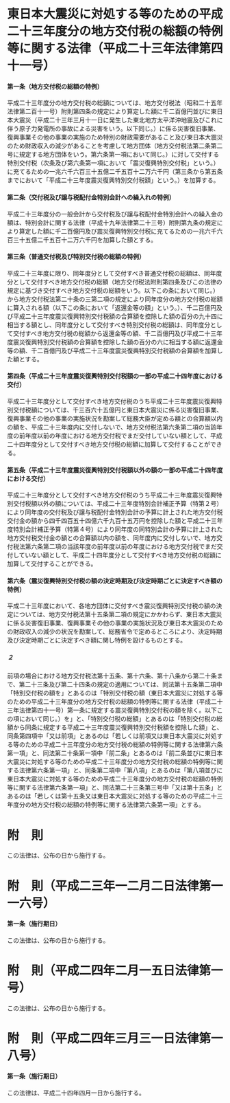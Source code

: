 # 東日本大震災に対処する等のための平成二十三年度分の地方交付税の総額の特例等に関する法律（平成二十三年法律第四十一号）
#### 第一条（地方交付税の総額の特例）
平成二十三年度分の地方交付税の総額については、地方交付税法（昭和二十五年法律第二百十一号）附則第四条の規定により算定した額に千二百億円並びに東日本大震災（平成二十三年三月十一日に発生した東北地方太平洋沖地震及びこれに伴う原子力発電所の事故による災害をいう。以下同じ。）に係る災害復旧事業、復興事業その他の事業の実施のため特別の財政需要があること及び東日本大震災のため財政収入の減少があることを考慮して地方団体（地方交付税法第二条第二号に規定する地方団体をいう。第六条第一項において同じ。）に対して交付する特別交付税（次条及び第六条第一項において「震災復興特別交付税」という。）に充てるための一兆六千六百三十五億二千五百十二万六千円（第三条から第五条までにおいて「平成二十三年度震災復興特別交付税額」という。）を加算する。
#### 第二条（交付税及び譲与税配付金特別会計への繰入れの特例）
平成二十三年度分の一般会計から交付税及び譲与税配付金特別会計への繰入金の額は、特別会計に関する法律（平成十九年法律第二十三号）附則第九条の規定により算定した額に千二百億円及び震災復興特別交付税に充てるための一兆六千六百三十五億二千五百十二万六千円を加算した額とする。
#### 第三条（普通交付税及び特別交付税の総額の特例）
平成二十三年度に限り、同年度分として交付すべき普通交付税の総額は、同年度分として交付すべき地方交付税の総額（地方交付税法附則第四条及びこの法律の規定に基づき交付すべき地方交付税の総額をいう。以下この条において同じ。）から地方交付税法第二十条の三第二項の規定により同年度分の地方交付税の総額に算入される額（以下この条において「返還金等の額」という。）、千二百億円及び平成二十三年度震災復興特別交付税額の合算額を控除した額の百分の九十四に相当する額とし、同年度分として交付すべき特別交付税の総額は、同年度分として交付すべき地方交付税の総額から返還金等の額、千二百億円及び平成二十三年度震災復興特別交付税額の合算額を控除した額の百分の六に相当する額に返還金等の額、千二百億円及び平成二十三年度震災復興特別交付税額の合算額を加算した額とする。
#### 第四条（平成二十三年度震災復興特別交付税額の一部の平成二十四年度における交付）
平成二十三年度分として交付すべき地方交付税のうち平成二十三年度震災復興特別交付税額については、千三百六十五億円と東日本大震災に係る災害復旧事業、復興事業その他の事業の実施状況を勘案して総務大臣が定める額との合算額以内の額を、平成二十三年度内に交付しないで、地方交付税法第六条第二項の当該年度の前年度以前の年度における地方交付税でまだ交付していない額として、平成二十四年度分として交付すべき地方交付税の総額に加算して交付することができる。
#### 第五条（平成二十三年度震災復興特別交付税額以外の額の一部の平成二十四年度における交付）
平成二十三年度分として交付すべき地方交付税のうち平成二十三年度震災復興特別交付税額以外の額については、平成二十三年度特別会計補正予算（特第２号）により同年度の交付税及び譲与税配付金特別会計の予算に計上された地方交付税交付金の額から四千四百五十四億六千九百十五万円を控除した額と平成二十三年度特別会計補正予算（特第４号）により同年度の同特別会計の予算に計上された地方交付税交付金の額との合算額以内の額を、同年度内に交付しないで、地方交付税法第六条第二項の当該年度の前年度以前の年度における地方交付税でまだ交付していない額として、平成二十四年度分として交付すべき地方交付税の総額に加算して交付することができる。
#### 第六条（震災復興特別交付税の額の決定時期及び決定時期ごとに決定すべき額の特例）
平成二十三年度において、各地方団体に交付すべき震災復興特別交付税の額の決定については、地方交付税法第十五条第二項の規定にかかわらず、東日本大震災に係る災害復旧事業、復興事業その他の事業の実施状況及び東日本大震災のための財政収入の減少の状況を勘案して、総務省令で定めるところにより、決定時期及び決定時期ごとに決定すべき額に関し特例を設けるものとする。
##### ２
前項の場合における地方交付税法第十五条、第十六条、第十八条から第二十条まで、第二十三条及び第二十四条の規定の適用については、同法第十五条第二項中「特別交付税の額を」とあるのは「特別交付税の額（東日本大震災に対処する等のための平成二十三年度分の地方交付税の総額の特例等に関する法律（平成二十三年法律第四十一号）第一条に規定する震災復興特別交付税の額を除く。以下この項において同じ。）を」と、「特別交付税の総額」とあるのは「特別交付税の総額から同条に規定する平成二十三年度震災復興特別交付税額を控除した額」と、同条第四項中「又は前項」とあるのは「若しくは前項又は東日本大震災に対処する等のための平成二十三年度分の地方交付税の総額の特例等に関する法律第六条第一項」と、同法第二十条第一項中「前二条」とあるのは「前二条並びに東日本大震災に対処する等のための平成二十三年度分の地方交付税の総額の特例等に関する法律第六条第一項」と、同条第二項中「第八項」とあるのは「第八項並びに東日本大震災に対処する等のための平成二十三年度分の地方交付税の総額の特例等に関する法律第六条第一項」と、同法第二十三条第三号中「又は第十五条」とあるのは「若しくは第十五条又は東日本大震災に対処する等のための平成二十三年度分の地方交付税の総額の特例等に関する法律第六条第一項」とする。
# 附　則
この法律は、公布の日から施行する。
# 附　則（平成二三年一二月二日法律第一一六号）
#### 第一条（施行期日）
この法律は、公布の日から施行する。
# 附　則（平成二四年二月一五日法律第一号）
この法律は、公布の日から施行する。
# 附　則（平成二四年三月三一日法律第一八号）
#### 第一条（施行期日）
この法律は、平成二十四年四月一日から施行する。
